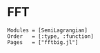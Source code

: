 # FFT

```@autodocs
Modules = [SemiLagrangian]
Order   = [:type, :function]
Pages   = ["fftbig.jl"]
```
